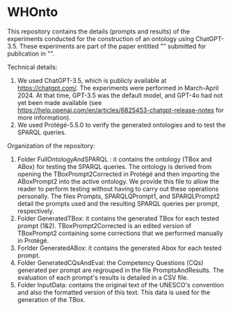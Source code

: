 # WHOnto
This repository contains the details (prompts and results) of  the experiments conducted for the construction of an ontology using ChatGPT-3.5. These experiments are part of the paper entitled "" submitted for publication in "".  

Technical details: 
1. We used ChatGPT-3.5, which is publicly available at https://chatgpt.com/. The experiments were performed in March-April 2024. At that time, GPT-3.5 was the default model, and GPT-4o had not yet been made available (see https://help.openai.com/en/articles/6825453-chatgpt-release-notes for more information).
2. We used Protégé-5.5.0 to verify the generated ontologies and to test the SPARQL queries.

Organization of the repository:

1. Folder FullOntologyAndSPARQL : it contains the ontology (TBox and ABox) for testing the SPARQL queries. The ontology is derived from 
   opening the TBoxPrompt2Corrected in Protégé and then importing the ABoxPrompt2 into the active ontology. We provide this file to allow 
   the reader to perform testing without having to carry out these operations personally. The files Prompts, SPARQLQPrompt1, and 
   SPARQLPrompt2 detail the prompts used and the resulting SPARQL queries per prompt, respectively.
2. Folder GeneratedTBox: it contains the generated TBox for each tested prompt (1&2). TBoxPrompt2Corrected is an edited version of 
    TBoxPrompt2 containing some corrections that we performed manually in Protégé.
3. Forlder GeneratedABox: it contains the generated Abox for each tested prompt.
4. Folder GeneratedCQsAndEval: the Competency Questions (CQs) generated per prompt are regrouped in the file PromptsAndResults. The evaluation of each prompt's results is detailed in a CSV file.
5. Folder InputData: contains the original text of the UNESCO's convention and also the formatted version of this text.  This data is used for the generation of the TBox.
